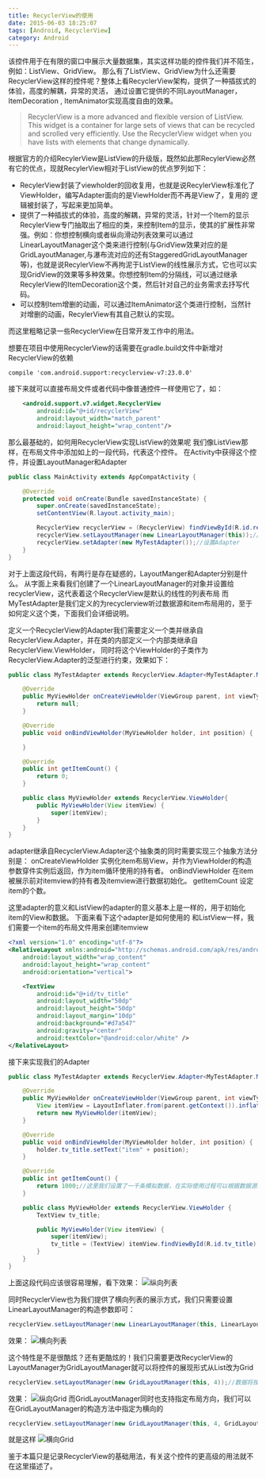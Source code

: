 ```yaml
---
title: RecyclerView的使用
date: 2015-06-03 18:25:07
tags: [Android, RecyclerView]
category: Android
---
```


该控件用于在有限的窗口中展示大量数据集，其实这样功能的控件我们并不陌生，例如：ListView、GridView。
那么有了ListView、GridView为什么还需要RecyclerView这样的控件呢？整体上看RecyclerView架构，提供了一种插拔式的体验，高度的解耦，异常的灵活，
通过设置它提供的不同LayoutManager，ItemDecoration , ItemAnimator实现高度自由的效果。
> RecyclerView is a more advanced and flexible version of ListView. 
This widget is a container for large sets of views that can be recycled and scrolled very efficiently. 
Use the RecyclerView widget when you have lists with elements that change dynamically.
<!-- more -->

 根据官方的介绍RecylerView是ListView的升级版，既然如此那RecylerView必然有它的优点，现就RecylerView相对于ListView的优点罗列如下：
* RecylerView封装了viewholder的回收复用，也就是说RecylerView标准化了ViewHolder，编写Adapter面向的是ViewHolder而不再是View了，复用的   逻辑被封装了，写起来更加简单。
* 提供了一种插拔式的体验，高度的解耦，异常的灵活，针对一个Item的显示RecylerView专门抽取出了相应的类，来控制Item的显示，使其的扩展性非常强。例如：你想控制横向或者纵向滑动列表效果可以通过LinearLayoutManager这个类来进行控制(与GridView效果对应的是GridLayoutManager,与瀑布流对应的还有StaggeredGridLayoutManager等)，也就是说RecylerView不再拘泥于ListView的线性展示方式，它也可以实现GridView的效果等多种效果。你想控制Item的分隔线，可以通过继承RecylerView的ItemDecoration这个类，然后针对自己的业务需求去抒写代码。
* 可以控制Item增删的动画，可以通过ItemAnimator这个类进行控制，当然针对增删的动画，RecylerView有其自己默认的实现。

而这里粗略记录一些RecyclerView在日常开发工作中的用法。

想要在项目中使用RecyclerView的话需要在gradle.build文件中新增对RecyclerView的依赖
```
compile 'com.android.support:recyclerview-v7:23.0.0'
```
接下来就可以直接布局文件或者代码中像普通控件一样使用它了，如：
```xml
    <android.support.v7.widget.RecyclerView
        android:id="@+id/recyclerView"
        android:layout_width="match_parent"
        android:layout_height="wrap_content"/>
```
那么最基础的，如何用RecyclerView实现ListView的效果呢
我们像ListView那样，在布局文件中添加如上的一段代码，代表这个控件。
在Activity中获得这个控件，并设置LayoutManager和Adapter
```java
public class MainActivity extends AppCompatActivity {

    @Override
    protected void onCreate(Bundle savedInstanceState) {
        super.onCreate(savedInstanceState);
        setContentView(R.layout.activity_main);

        RecyclerView recyclerView = (RecyclerView) findViewById(R.id.recyclerView);
        recyclerView.setLayoutManager(new LinearLayoutManager(this));//设置LayoutManager
        recyclerView.setAdapter(new MyTestAdapter());//设置Adapter
    }
}
```
对于上面这段代码，有两行是存在疑惑的，LayoutManger和Adapter分别是什么。
从字面上来看我们创建了一个LinearLayoutManager的对象并设置给recyclerView，这代表着这个RecyclerView是默认的线性的列表布局
而MyTestAdapter是我们定义的为recyclerview听过数据源和item布局用的，至于如何定义这个类，下面我们会详细说明。

定义一个RecyclerView的Adapter我们需要定义一个类并继承自RecyclerView.Adapter，并在类的内部定义一个内部类继承自RecyclerView.ViewHolder，
同时将这个ViewHolder的子类作为RecyclerView.Adapter的泛型进行约束，效果如下：
```java
public class MyTestAdapter extends RecyclerView.Adapter<MyTestAdapter.MyViewHolder> {

    @Override
    public MyViewHolder onCreateViewHolder(ViewGroup parent, int viewType) {
        return null;
    }

    @Override
    public void onBindViewHolder(MyViewHolder holder, int position) {

    }

    @Override
    public int getItemCount() {
        return 0;
    }

    public class MyViewHolder extends RecyclerView.ViewHolder{
        public MyViewHolder(View itemView) {
            super(itemView);
        }
    }
}

```
adapter继承自RecyclerView.Adapter这个抽象类的同时需要实现三个抽象方法分别是：
onCreateViewHolder	实例化item布局View，并作为ViewHolder的构造参数穿件实例后返回，作为item循环使用的持有者。
onBindViewHolder	在item被展示前对itemview的持有者及itemview进行数据初始化。
getItemCount		设定item的个数。

这里adapter的意义和ListView的adapter的意义基本上是一样的，用于初始化item的View和数据。
下面来看下这个adapter是如何使用的
和ListView一样，我们需要一个item的布局文件用来创建itemview
```xml
<?xml version="1.0" encoding="utf-8"?>
<RelativeLayout xmlns:android="http://schemas.android.com/apk/res/android"
    android:layout_width="wrap_content"
    android:layout_height="wrap_content"
    android:orientation="vertical">

    <TextView
        android:id="@+id/tv_title"
        android:layout_width="50dp"
        android:layout_height="50dp"
        android:layout_margin="10dp"
        android:background="#d7a547"
        android:gravity="center"
        android:textColor="@android:color/white" />
</RelativeLayout>
```
接下来实现我们的Adapter
```java
public class MyTestAdapter extends RecyclerView.Adapter<MyTestAdapter.MyViewHolder> {

    @Override
    public MyViewHolder onCreateViewHolder(ViewGroup parent, int viewType) {
        View itemView = LayoutInflater.from(parent.getContext()).inflate(R.layout.layout_recycler_item, parent, false);
        return new MyViewHolder(itemView);
    }

    @Override
    public void onBindViewHolder(MyViewHolder holder, int position) {
        holder.tv_title.setText("item" + position);
    }

    @Override
    public int getItemCount() {
        return 1000;//这里我们设置了一千条模拟数据，在实际使用过程可以根据数据源的size来获取实际的数据长度。
    }

    public class MyViewHolder extends RecyclerView.ViewHolder {
        TextView tv_title;

        public MyViewHolder(View itemView) {
            super(itemView);
            tv_title = (TextView) itemView.findViewById(R.id.tv_title);
        }
    }
}

```
上面这段代码应该很容易理解，看下效果：
![纵向列表](http://nightfarmer.github.io/public/static/image/Recycler1.gif)

同时RecyclerView也为我们提供了横向列表的展示方式，我们只需要设置LinearLayoutManager的构造参数即可：
```java
recyclerView.setLayoutManager(new LinearLayoutManager(this, LinearLayoutManager.HORIZONTAL, false));
```
效果：
![横向列表](http://nightfarmer.github.io/public/static/image/Recycler-h.gif)

这个特性是不是很酷炫？还有更酷炫的！我们只需要更改RecyclerView的LayoutManager为GridLayoutManager就可以将控件的展现形式从List改为Grid
```java
recyclerView.setLayoutManager(new GridLayoutManager(this, 4));//数据将按4列进行展示
```
效果：
![纵向Grid](http://nightfarmer.github.io/public/static/image/Recycler-grid.gif)
而GridLayoutManager同时也支持指定布局方向，我们可以在GridLayoutManager的构造方法中指定为横向的
```java
recyclerView.setLayoutManager(new GridLayoutManager(this, 4, GridLayoutManager.HORIZONTAL, false));
```
就是这样
![横向Grid](http://nightfarmer.github.io/public/static/image/Recycler-grid-h.gif)

鉴于本篇只是记录RecyclerView的基础用法，有关这个控件的更高级的用法就不在这里描述了。


